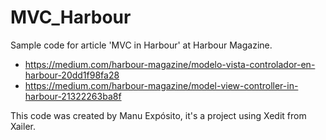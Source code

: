 # MVC_Harbour
Sample code for article 'MVC in Harbour' at Harbour Magazine. 
* https://medium.com/harbour-magazine/modelo-vista-controlador-en-harbour-20dd1f98fa28
* https://medium.com/harbour-magazine/model-view-controller-in-harbour-21322263ba8f

This code was created by Manu Expósito, it's a project using Xedit from Xailer. 
